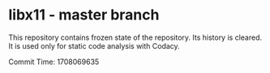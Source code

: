 # libx11 - master branch

This repository contains frozen state of the repository.
Its history is cleared. It is used only for static code
analysis with Codacy.

Commit Time: 1708069635